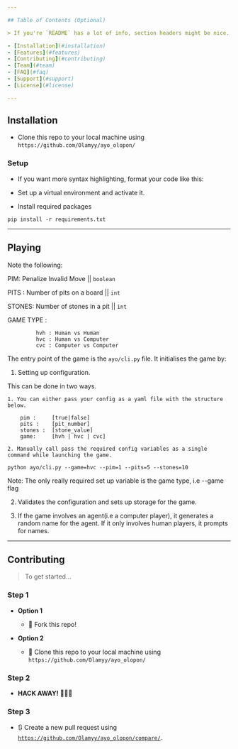 ```yaml
---

## Table of Contents (Optional)

> If you're `README` has a lot of info, section headers might be nice.

- [Installation](#installation)
- [Features](#features)
- [Contributing](#contributing)
- [Team](#team)
- [FAQ](#faq)
- [Support](#support)
- [License](#license)

---
```


## Installation

- Clone this repo to your local machine using `https://github.com/Olamyy/ayo_olopon/`

### Setup

- If you want more syntax highlighting, format your code like this:

- Set up a virtual environment and activate it.

- Install required packages
```
pip install -r requirements.txt
```

---

## Playing 

Note the following:

PIM: Penalize Invalid Move || ``boolean``

PITS : Number of pits on a board || ``int``

STONES: Number of stones in a pit || ``int``

GAME TYPE : 

             hvh : Human vs Human
             hvc : Human vs Computer
             cvc : Computer vs Computer


The entry point of the game is the `ayo/cli.py` file.
It initialises the game by:
1. Setting up configuration. 

This can be done in two ways. 

    1. You can either pass your config as a yaml file with the structure below.
       
        pim :     [true|false]
        pits :    [pit_number]
        stones :  [stone_value]
        game:     [hvh | hvc | cvc]
    
    2. Manually call pass the required config variables as a single command while launching the game. 
    
    python ayo/cli.py --game=hvc --pim=1 --pits=5 --stones=10

Note: The only really required set up variable is the game type, i.e --game flag

2. Validates the configuration and sets up storage for the game.

3. If the game involves an agent(i.e a computer player), it generates a random name for the agent. If it only involves human players, it prompts for names.
---

## Contributing

> To get started...

### Step 1

- **Option 1**
    - 🍴 Fork this repo!

- **Option 2**
    - 👯 Clone this repo to your local machine using `https://github.com/Olamyy/ayo_olopon/`

### Step 2

- **HACK AWAY!** 🔨🔨🔨

### Step 3

- 🔃 Create a new pull request using <a href="https://github.com/Olamyy/ayo_olopon/compare/" target="_blank">`https://github.com/Olamyy/ayo_olopon/compare/`</a>.